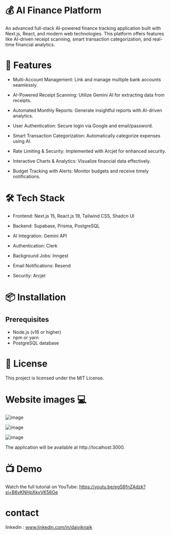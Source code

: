 # 💰 AI Finance Platform

An advanced full-stack AI-powered finance tracking application built with Next.js, React, and modern web technologies. 
This platform offers features like AI-driven receipt scanning, smart transaction categorization, and real-time financial analytics.

# 🚀 Features

- Multi-Account Management: Link and manage multiple bank accounts seamlessly.

- AI-Powered Receipt Scanning: Utilize Gemini AI for extracting data from receipts.

- Automated Monthly Reports: Generate insightful reports with AI-driven analytics.

- User Authentication: Secure login via Google and email/password.

- Smart Transaction Categorization: Automatically categorize expenses using AI.

- Rate Limiting & Security: Implemented with Arcjet for enhanced security.

- Interactive Charts & Analytics: Visualize financial data effectively.

- Budget Tracking with Alerts: Monitor budgets and receive timely notifications.

# 🛠️ Tech Stack

- Frontend: Next.js 15, React.js 19, Tailwind CSS, Shadcn UI

- Backend: Supabase, Prisma, PostgreSQL

- AI Integration: Gemini API

- Authentication: Clerk

- Background Jobs: Inngest

- Email Notifications: Resend

- Security: Arcjet

# 📦 Installation

## Prerequisites

- Node.js (v16 or higher)
- npm or yarn
- PostgreSQL database

# 📄 License

This project is licensed under the MIT License.

# Website images 💻

![image](https://github.com/user-attachments/assets/aabe7c15-2bfb-4e3d-8824-99e0fc0fc0ca)

![image](https://github.com/user-attachments/assets/e31d8652-848f-48e5-9726-0f663c6d30c9)

![image](https://github.com/user-attachments/assets/501d4a66-7bb7-4ad6-8ef4-36147c0dc9e4)

The application will be available at http://localhost:3000.

# 📺 Demo
Watch the full tutorial on YouTube: https://youtu.be/egS6fnZAdzk?si=B6vKNHpXkvVK56Ge

# contact 

linkedin : www.linkedin.com/in/daiviknaik
